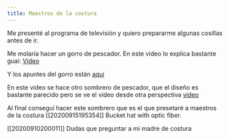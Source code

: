 ```yaml
---
title: Maestros de la costura
---
```


Me presenté al programa de televisión y quiero prepararme algunas cosillas antes de ir.

Me molaría hacer un gorro de pescador. En este video lo explica bastante guai:
[Video](https://www.youtube.com/watch?v=pk_W4mPI-i4&ab_channel=vistiendomimaniqu%C3%AD)

Y los apuntes del gorro están [aquí](https://drive.google.com/file/d/1ePYdxpR_buzdp_RFMkCJ59HRinQ2Ek9q/view)

En este video se hace otro sombrero de pescador, que el diseño es bastante parecido pero se ve el video desde otra perspectiva [video](https://www.youtube.com/watch?v=SVTSRiD2OS4&ab_channel=CarolinaLlano)

Al final conseguí hacer este sombrero que es el que presetaré a maestros de la costura [[20200915195354]] Bucket hat with optic fiber.


[[20200910200011]] Dudas que preguntar a mi madre de costura
